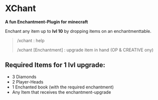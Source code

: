 # XChant

**A fun Enchantment-Plugin for minecraft**

Enchant any item up to **lvl 10** by dropping items on an enchantmenttable.

> /xchant : help
> 
> /xchant [Enchantment] : upgrade item in hand (OP & CREATIVE ony)

## **Required Items for 1 lvl upgrade**:
- 3 Diamonds
- 2 Player-Heads
- 1 Enchanted book (with the required enchantment)
- Any Item that receives the enchantment-upgrade
